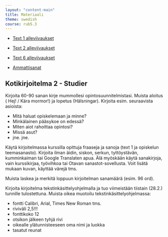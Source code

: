 ```yaml
---
layout: "content-main"
title: Materiaali
theme: swedish
course: rub5.3
---
```


- [Text 1 alleviivaukset](/media/rub5/text1_alleviivaukset.pdf)
- [Text 2 alleviivaukset](/media/rub5/text2_alleviivaukset.pdf)
- [Text 6 alleviivaukset](/media/rub5/text6_alleviivaukset.pdf)

- [Ammattisanat](/media/rub5/ammattisanat.pdf)

## Kotikirjoitelma 2 - Studier

Kirjoita 60-90 sanan kirje mummollesi opintosuunnitelmistasi. Muista aloitus ( Hej! / Kära mormor!) ja lopetus (Hälsningar). Kirjoita esim. seuraavista asioista:

- Mitä haluat opiskelemaan ja minne?
- Minkälainen pääsykoe on edessä?
- Miten aiot rahoittaa opintosi?
- Missä asut?
- jne. jne.

Käytä kirjoitelmassa kurssilla opittuja fraaseja ja sanoja (text 1 ja opiskelun teemasanasto). Kirjoita ilman äidin, siskon, serkun, tyttöystävän, kumminkaiman tai Google Translaten apua. Älä myöskään käytä sanakirjoja, vain kurssikirjaa, työvihkoa tai Otavan sanastot-sovellusta. Voit lisätä mukaan kuvan, käyttää värejä tms.

Muista laskea ja merkitä loppuun kirjoitelman sanamäärä (esim. 96 ord).

Kirjoita kirjoitelma tekstinkäsittelyohjelmalla ja tuo viimeistään tiistain (28.2.) tunnille tulostettuna.
Muista oikea muotoilu tekstinkäsittelyohjelmassa:

- fontti Calibri, Arial, Times New Roman tms.
- riviväli 2,5!!!
- fonttikoko 12
- otsikon jälkeen tyhjä rivi
- oikealle ylätunnisteeseen oma nimi ja luokka
- tasatut reunat

